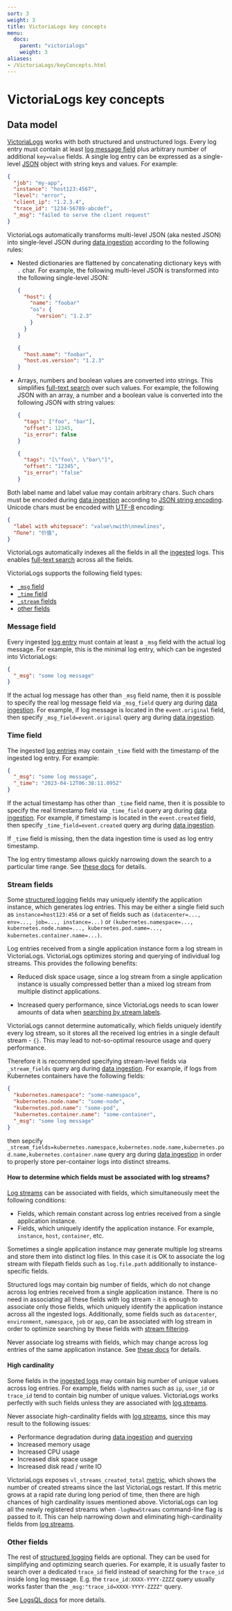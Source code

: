 ```yaml
---
sort: 3
weight: 3
title: VictoriaLogs key concepts
menu:
  docs:
    parent: "victorialogs"
    weight: 3
aliases:
- /VictoriaLogs/keyConcepts.html
---
```


# VictoriaLogs key concepts

## Data model

[VictoriaLogs](https://docs.victoriametrics.com/VictoriaLogs/) works with both structured and unstructured logs.
Every log entry must contain at least [log message field](#message-field) plus arbitrary number of additional `key=value` fields.
A single log entry can be expressed as a single-level [JSON](https://www.json.org/json-en.html) object with string keys and values.
For example:

```json
{
  "job": "my-app",
  "instance": "host123:4567",
  "level": "error",
  "client_ip": "1.2.3.4",
  "trace_id": "1234-56789-abcdef",
  "_msg": "failed to serve the client request"
}
```

VictoriaLogs automatically transforms multi-level JSON (aka nested JSON) into single-level JSON
during [data ingestion](https://docs.victoriametrics.com/VictoriaLogs/data-ingestion/) according to the following rules:

- Nested dictionaries are flattened by concatenating dictionary keys with `.` char. For example, the following multi-level JSON
  is transformed into the following single-level JSON:

  ```json
  {
    "host": {
      "name": "foobar"
      "os": {
        "version": "1.2.3"
      }
    }
  }
  ```

  ```json
  {
    "host.name": "foobar",
    "host.os.version": "1.2.3"
  }
  ```

- Arrays, numbers and boolean values are converted into strings. This simplifies [full-text search](https://docs.victoriametrics.com/VictoriaLogs/LogsQL.html) over such values.
  For example, the following JSON with an array, a number and a boolean value is converted into the following JSON with string values:

  ```json
  {
    "tags": ["foo", "bar"],
    "offset": 12345,
    "is_error": false
  }
  ```

  ```json
  {
    "tags": "[\"foo\", \"bar\"]",
    "offset": "12345",
    "is_error": "false"
  }
  ```

Both label name and label value may contain arbitrary chars. Such chars must be encoded
during [data ingestion](https://docs.victoriametrics.com/VictoriaLogs/data-ingestion/)
according to [JSON string encoding](https://www.rfc-editor.org/rfc/rfc7159.html#section-7).
Unicode chars must be encoded with [UTF-8](https://en.wikipedia.org/wiki/UTF-8) encoding:

```json
{
  "label with whitepsace": "value\nwith\nnewlines",
  "Поле": "价值",
}
```

VictoriaLogs automatically indexes all the fields in all the [ingested](https://docs.victoriametrics.com/VictoriaLogs/data-ingestion/) logs.
This enables [full-text search](https://docs.victoriametrics.com/VictoriaLogs/LogsQL.html) across all the fields.

VictoriaLogs supports the following field types:

* [`_msg` field](#message-field)
* [`_time` field](#time-field)
* [`_stream` fields](#stream-fields)
* [other fields](#other-fields)


### Message field

Every ingested [log entry](#data-model) must contain at least a `_msg` field with the actual log message. For example, this is the minimal
log entry, which can be ingested into VictoriaLogs:

```json
{
  "_msg": "some log message"
}
```

If the actual log message has other than `_msg` field name, then it is possible to specify the real log message field
via `_msg_field` query arg during [data ingestion](https://docs.victoriametrics.com/VictoriaLogs/data-ingestion/).
For example, if log message is located in the `event.original` field, then specify `_msg_field=event.original` query arg
during [data ingestion](https://docs.victoriametrics.com/VictoriaLogs/data-ingestion/).

### Time field

The ingested [log entries](#data-model) may contain `_time` field with the timestamp of the ingested log entry.
For example:

```json
{
  "_msg": "some log message",
  "_time": "2023-04-12T06:38:11.095Z"
}
```

If the actual timestamp has other than `_time` field name, then it is possible to specify the real timestamp
field via `_time_field` query arg during [data ingestion](https://docs.victoriametrics.com/VictoriaLogs/data-ingestion/).
For example, if timestamp is located in the `event.created` field, then specify `_time_field=event.created` query arg
during [data ingestion](https://docs.victoriametrics.com/VictoriaLogs/data-ingestion/).

If `_time` field is missing, then the data ingestion time is used as log entry timestamp.

The log entry timestamp allows quickly narrowing down the search to a particular time range.
See [these docs](https://docs.victoriametrics.com/VictoriaLogs/LogsQL.html#time-filter) for details.

### Stream fields

Some [structured logging](#data-model) fields may uniquely identify the application instance, which generates log entries.
This may be either a single field such as `instance=host123:456` or a set of fields such as
`(datacenter=..., env=..., job=..., instance=...)` or
`(kubernetes.namespace=..., kubernetes.node.name=..., kubernetes.pod.name=..., kubernetes.container.name=...)`.

Log entries received from a single application instance form a log stream in VictoriaLogs.
VictoriaLogs optimizes storing and querying of individual log streams. This provides the following benefits:

- Reduced disk space usage, since a log stream from a single application instance is usually compressed better
  than a mixed log stream from multiple distinct applications.

- Increased query performance, since VictoriaLogs needs to scan lower amounts of data
  when [searching by stream labels](https://docs.victoriametrics.com/VictoriaLogs/LogsQL.html#stream-filter).

VictoriaLogs cannot determine automatically, which fields uniquely identify every log stream,
so it stores all the received log entries in a single default stream - `{}`.
This may lead to not-so-optimal resource usage and query performance.

Therefore it is recommended specifying stream-level fields via `_stream_fields` query arg
during [data ingestion](https://docs.victoriametrics.com/VictoriaLogs/data-ingestion/).
For example, if logs from Kubernetes containers have the following fields:

```json
{
  "kubernetes.namespace": "some-namespace",
  "kubernetes.node.name": "some-node",
  "kubernetes.pod.name": "some-pod",
  "kubernetes.container.name": "some-container",
  "_msg": "some log message"
}
```

then sepcify `_stream_fields=kubernetes.namespace,kubernetes.node.name,kubernetes.pod.name,kubernetes.container.name`
query arg during [data ingestion](https://docs.victoriametrics.com/VictoriaLogs/data-ingestion/) in order to properly store
per-container logs into distinct streams.

#### How to determine which fields must be associated with log streams?

[Log streams](#stream-fields) can be associated with fields, which simultaneously meet the following conditions:

- Fields, which remain constant across log entries received from a single application instance.
- Fields, which uniquely identify the application instance. For example, `instance`, `host`, `container`, etc.

Sometimes a single application instance may generate multiple log streams and store them into distinct log files.
In this case it is OK to associate the log stream with filepath fields such as `log.file.path` additionally to instance-specific fields.

Structured logs may contain big number of fields, which do not change across log entries received from a single application instance.
There is no need in associating all these fields with log stream - it is enough to associate only those fields, which uniquely identify
the application instance across all the ingested logs. Additionally, some fields such as `datacenter`, `environment`, `namespace`, `job` or `app`,
can be associated with log stream in order to optimize searching by these fields with [stream filtering](https://docs.victoriametrics.com/VictoriaLogs/LogsQL.html#stream-filter).

Never associate log streams with fields, which may change across log entries of the same application instance. See [these docs](#high-cardinality) for details.

#### High cardinality

Some fields in the [ingested logs](#data-model) may contain big number of unique values across log entries.
For example, fields with names such as `ip`, `user_id` or `trace_id` tend to contain big number of unique values.
VictoriaLogs works perfectly with such fields unless they are associated with [log streams](#stream-fields).

Never associate high-cardinality fields with [log streams](#stream-fields), since this may result
to the following issues:

- Performance degradation during [data ingestion](https://docs.victoriametrics.com/VictoriaLogs/data-ingestion/)
  and [querying](https://docs.victoriametrics.com/VictoriaLogs/querying/)
- Increased memory usage
- Increased CPU usage
- Increased disk space usage
- Increased disk read / write IO

VictoriaLogs exposes `vl_streams_created_total` [metric](https://docs.victoriametrics.com/VictoriaLogs/#monitoring),
which shows the number of created streams since the last VictoriaLogs restart. If this metric grows at a rapid rate
during long period of time, then there are high chances of high cardinality issues mentioned above.
VictoriaLogs can log all the newly registered streams when `-logNewStreams` command-line flag is passed to it.
This can help narrowing down and eliminating high-cardinality fields from [log streams](#stream-fields).

### Other fields

The rest of [structured logging](#data-model) fields are optional. They can be used for simplifying and optimizing search queries.
For example, it is usually faster to search over a dedicated `trace_id` field instead of searching for the `trace_id` inside long log message.
E.g. the `trace_id:XXXX-YYYY-ZZZZ` query usually works faster than the `_msg:"trace_id=XXXX-YYYY-ZZZZ"` query.

See [LogsQL docs](https://docs.victoriametrics.com/VictoriaLogs/LogsQL.html) for more details.

